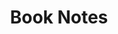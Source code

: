 ---
title: Book Notes
type: docs
bookToc: false
summary: A collection of highlights from books I’ve read.
---